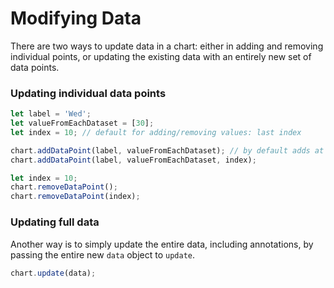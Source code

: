 # Modifying Data

There are two ways to update data in a chart: either in adding and removing individual points, or updating the existing data with an entirely new set of data points.

### Updating individual data points

```js
let label = 'Wed';
let valueFromEachDataset = [30];
let index = 10; // default for adding/removing values: last index

chart.addDataPoint(label, valueFromEachDataset); // by default adds at end
chart.addDataPoint(label, valueFromEachDataset, index);
```

```js
let index = 10;
chart.removeDataPoint();
chart.removeDataPoint(index);
```

<project-demo data="get-update-data" v-bind:config="{
        type: 'line',
        height: 200
    }"
	v-bind:actions="[
		{
			name: 'Add Value',
			fn: 'addDataPoint',
			args: getAddUpdateData()
		},
		{
			name: 'Remove Value',
			fn: 'removeDataPoint',
			args: []
		}
	]">
</project-demo>

### Updating full data

Another way is to simply update the entire data, including annotations, by passing the entire new `data` object to `update`.

```js
chart.update(data);
```

<project-demo data="get-update-data" v-bind:config="{
        type: 'line',
        height: 200
    }"
	v-bind:actions="[
		{
			name: 'Random Data',
			fn: 'update',
			args: [getUpdateData()]
		}
	]">
</project-demo>

